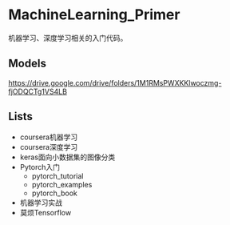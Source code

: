 # MachineLearning_Primer
机器学习、深度学习相关的入门代码。

## Models

https://drive.google.com/drive/folders/1M1RMsPWXKKlwoczmg-fjODQCTg1VS4LB

## Lists

* coursera机器学习
* coursera深度学习
* keras面向小数据集的图像分类
* Pytorch入门
  * pytorch_tutorial
  * pytorch_examples
  * pytorch_book
* 机器学习实战
* 莫烦Tensorflow